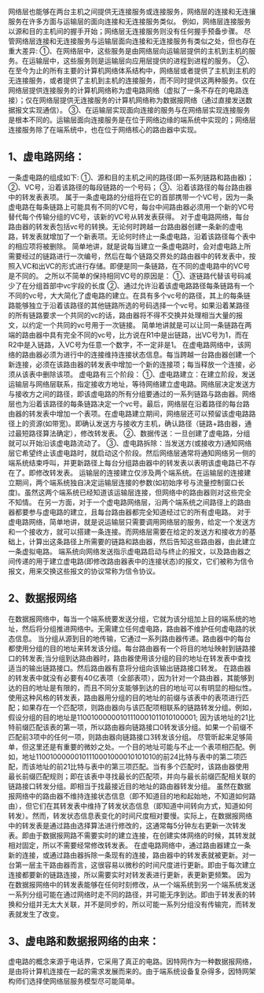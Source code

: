 网络层也能够在两台主机之间提供无连接服务或连接服务，网络层的连接和无连攘服务在许多方面与运输层的面向连接和无连接服务类似。
例如，网络层连接服务以源和目的主机间的握手开始；网络层无连接服务则没有任何握手预备步骤。
尽管网络层连接和无连接服务与运输层面向连接和无连接服务有类似之处，但也存在重大差异:
①、在网络层中，这些服务是由网络层向运输层提供的主机到主机的服务。在运输层中，这些服务则是运输层向应用层提供的进程到进程的服务。
②、在至今为止的所有主要的计算机网络体系结构中，网络层或者提供了主机到主机的无连接服务，或者提供了主机到主机的连接服务，而不同时提供这两种服务。仅在网络层提供连接服务的计算机网络称为虚电路网络（虚拟了一条不存在的电路连接）；仅在网络层提供无连接服务的计算机网络称为数据报网络（通过直接发送数据报文实现通信）。
③、在运输层实现面向连接的服务与在网络层实现连接服务是根本不同的。运输层面向连接服务是在位于网络边缘的端系统中实现的；网络层连接服务除了在端系统中，也在位于网络核心的路由器中实现。

## 1、虚电路网络：

一条虚电路的组成如下:
①、源和目的主机之间的路径(即一系列链路和路由器)；
②、VC号，沿着该路径的每段链路的一个号码；
③、沿着该路径的每台路由器中的转发表表项。
属于一条虚电路的分组将在它的首部携带一个VC号，因为一条虚电路在每条链路上可能具有不同的VC号，每台中间路由器必须用一个新的VC号替代每个传输分组的VC号，该新的VC号从转发表获得。
对于虚电路网络，每台路由器的转发表包括vc号的转换。无论何时跨越一台路由器创建一条新的虚电路，转发表就增加了一个新表项。无论何时终止一条虚电路，沿着该路径每个表中的相应项将被删除。
简单地讲，就是说每当建立一条虚电路时，会对虚电路上所需要经过的链路进行一次编号，然后在每个链路交界处的路由器中的转发表中，按照入VC和出VC的形式进行存储。即便是同一条链路，在不同的虚电路中的VC号是不同的。
之所以不简单的保持相同VC号的原因是：
①、逐链路代替该号码减少了在分组首部中vc宇段的长度
②、通过允许沿着该虚电路路径每条链路有一个不同的vc号，大大简化了虚电路的建立。在具有多个vc号的路径，其上的每条链路能够独立于沿着该路径的其他链路所选的号码选择一个vc号。如果沿着某路径的所有链路要求一个共同的vc的话，路由器将不得不交换并处理相当大量的报文，以约定一个共同的vc号用于一次链接。
简单地讲就是可以让同一条链路在两端的路由器中具有完全不同的vc号，比方说在R1中是出链路，出VC号为1，而在R2中是入链路，入VC号为任意一个数字，不一定非是1。
在虚电路网络中，该网络的路由器必须为进行中的连接维持连接状态信息。每当跨越一台路由器创建一个新连接，必须在该路由器的转发表中增加一个新的连接项；每当释放一个连接，必须从该表中删除该项。
虚电路有三个阶段：
①、虚电路建立：在建立阶段，发送运输层与网络层联系，指定接收方地址，等待网络建立虚电路。网络层决定发送方与接收方之间的路径，即该虚电路的所有分组要通过的一系列链路与路由器。网络层也为沿着该路径的每条链路决定一个vc号。最后，网络层在沿着路径的每台路由器的转发表中增加一个表项。在虚电路建立期间，网络层还可以预留该虚电路路径上的资源(如带宽)。即确认发送方与接收方主机，确认路径（链路+路由器，通过最短路径算法确定），修改转发表。
②、数据传送：一旦创建了虚电路，分组就可以开始沿该虚电路流动了。
③、虚电路拆除：当发送方(或接收方)通知网络层它希望终止该虚电路时，就启动这个阶段。然后网络层通常将通知网络另一侧的端系统结束呼叫，并更新路径上每台分组路由器中的转发表以表明该虚电路已不存在了。即修改转发表。
运输层的连接建立仅涉及两个端系统。在运输层的连接建立期间，两个端系统独自决定运输层连接的参数(如初始序号与流量控制窗口长度)。虽然这两个端系统已经知道该运输层连接，但网络中的路由器则对这些完全不知情。
在另一方面，对于一个虚电路网络层，沿两个端系统之间路径上的路由器都要参与虚电路的建立，且每台路由器都完全知道经过它的所有虚电路。
对于虚电路网络，简单地讲，就是说运输层只需要调用网络层的服务，给定一个发送方和一个接收方，就可以搭建一条连接。而网络层需要在给定的发送方和接收方的基础上，计算出这条路径上所需要的链路和路由器，然后告知这些路由器，由此建立一条虚拟电路。
端系统向网络发送指示虚电路启动与终止的报文，以及路由器之间传递的用于建立虚电路(即修改路由器表中的连接状态)的报文，它们被称为信令报文，用来交换这些报文的协议常称为信令协议。

## 2、数据报网络

在数据报网络中，每当一个端系统要发送分组，它就为该分组加上目的端系统的地址，然后将分组推进网络中。无需建立任何虚电路，路由器不维护任何虚电路的状态信息。
当分组从源到目的地传输，它通过一系列路由器传递。路由器中的每台都使用分组的目的地址来转发该分组。每台路由器有一个将目的地址映射到链路接口的转发表;当分组到达路由器时，路由器使用该分组的目的地址在转发表中查找适当的输出链路接口。然后路由器有意将分组向该输出链路接口转发。
在路由器的转发表中就没有必要有40亿表项（全部表项），因为针对一个路由器，其能够到达的目的地址是有限的，而且不同分支能够到达的目的地址可以有明显的相似性。
使用这种风格的转发表，路由器用分组的目的地址的前缀与该表中的表项进行匹配；如果存在一个匹配项，则路由器向与该匹配项相联系的链路转发分组。例如，假设分组的目的地址是11001000000101110001011010100001; 因为该地址的21比特前缀匹配该表的第一项，所以路由器向链路接口0转发该分组。如果一个前缀不匹配前3项中的任何一项，则路由器向链路接口3转发该分组。
尽管昕起来足够简单，但这里还是有重要的微妙之处。一个目的地址可能与不止一个表项相匹配。例如，地址11001000000101110001000010101010的前24比特与表中的第二项匹配，而该地址的前21比特与表中的第三项匹配。当有多个匹配时，该路由器使用最长前缀匹配规则；即在该表中寻找最长的匹配项，并向与最长前缀匹配相关联的链路接口转发分组。即相当于找最接近目的地址的路由器转发分组。
虽然在数据报网络中的路由器不维持连接状态信息（即不知道目的地和起始地，不知道如何路由），但它们在其转发表中维持了转发状态信息（即知道中间转向方式，知道如何转发）。然而，转发状态信息表变化的时间尺度相对要慢。实际上，在数据报网络中的转发表是通过路由选择算法进行修改的，这通常每5分钟左右更新一次转发表。即由于数据报网路不需要实时的建立连接，在创建实体网络的时候，其转发就相对固定，所以不需要经常修改转发表。
在虚电路网络中，通过路由器建立一条新的连接，或通过路由器拆除一条现有的连接，路由器中的转发表就被更新。对一台第一层主干路由器而言，这很容易以微秒的时间尺度进行更新。即由于每次建立连接都要新的链路连接，所以需要实时对转发表进行更新，表更新更频繁。
因为在数据报网络中的转发表能够在任何时刻修改，从一个端系统到另一个端系统发送一系列分组可能在通过网络时走不同的路径，并可能无序到达。即由于转发表的转换和分组并无太大关联，并不是同步的，所以可能一系列分组没有传输完，而转发表就发生了改变。

## 3、虚电路和数据报网络的由来：

虚电路的概念来源于电话界，它采用了真正的电路。因特网作为一种数据报网络，是由将计算机连接在一起的需求发展而来的。由于端系统设备复杂得多，因特网架构师们选择使网络层服务模型尽可能简单。
